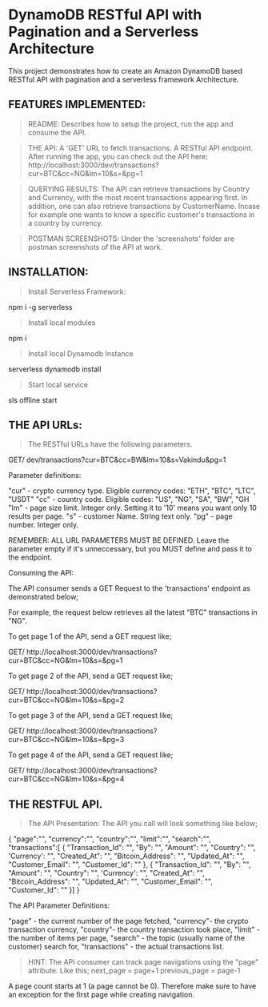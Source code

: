 
# DynamoDB RESTful API with Pagination and a Serverless Architecture 

This project demonstrates how to create an Amazon DynamoDB based RESTful API with pagination and a serverless framework Architecture.

## FEATURES IMPLEMENTED:

> README: Describes how to setup the project, run the app and consume the API.

> THE API: A 'GET' URL to fetch transactions. A RESTful API endpoint.
After running the app, you can check out the API here:
http://localhost:3000/dev/transactions?cur=BTC&cc=NG&lm=10&s=&pg=1

> QUERYING RESULTS: The API can retrieve transactions by Country and Currency, with the most recent transactions appearing first. In addition, one can also retrieve transactions by CustomerName. Incase for example one wants to know a specific customer's transactions in a country by currency.

> POSTMAN SCREENSHOTS: Under the 'screenshots' folder are postman screenshots of the API at work.

## INSTALLATION:

> Install Serverless Framework:

  npm i -g serverless

> Install local modules

  npm i

> Install local Dynamodb Instance

  serverless dynamodb install

> Start local service

  sls offline start

## THE API URLs:

> The RESTful URLs have the following parameters.

GET/  dev/transactions?cur=BTC&cc=BW&lm=10&s=Vakindu&pg=1

Parameter definitions:

"cur" - crypto currency type. Eligible currency codes: "ETH", "BTC", "LTC", "USDT" 
"cc" - country code. Eligible codes: "US", "NG", "SA", "BW", "GH
"lm" - page size limit. Integer only. Setting it to '10' means you want only 10 results per page.
"s" - customer Name. String text only.
"pg" - page number. Integer only.

REMEMBER: 
ALL URL PARAMETERS MUST BE DEFINED. 
Leave the parameter empty if it's unneccessary, but you MUST define and pass it to the endpoint.


Consuming the API:

The API consumer sends a GET Request to the 'transactions' endpoint as demonstrated below;

For example, the request below retrieves all the latest "BTC" transactions in "NG".


To get page 1 of the API, send a GET request like;

GET/ http://localhost:3000/dev/transactions?cur=BTC&cc=NG&lm=10&s=&pg=1


To get page 2 of the API, send a GET request like;

GET/ http://localhost:3000/dev/transactions?cur=BTC&cc=NG&lm=10&s=&pg=2


To get page 3 of the API, send a GET request like;

GET/ http://localhost:3000/dev/transactions?cur=BTC&cc=NG&lm=10&s=&pg=3


To get page 4 of the API, send a GET request like;

GET/ http://localhost:3000/dev/transactions?cur=BTC&cc=NG&lm=10&s=&pg=4


## THE RESTFUL API.

> The API Presentation:
The API you call will look something like below;

{
    "page":"",
    "currency":"",
    "country":"",
    "limit":"",
    "search":"",
    "transactions":[
        {
            "Transaction_Id": "", 
            "By": "", 
            "Amount": "", 
            "Country": "", 
            'Currency': "", 
            "Created_At": "",
            "Bitcoin_Address": "", 
            "Updated_At": "",
            "Customer_Email": "", 
            "Customer_Id": ""
        },
        {
            "Transaction_Id": "", 
            "By": "", 
            "Amount": "", 
            "Country": "", 
            'Currency': "", 
            "Created_At": "",
            "Bitcoin_Address": "", 
            "Updated_At": "",
            "Customer_Email": "", 
            "Customer_Id": ""
        }]
}


The API Parameter Definitions:

"page" - the current number of the page fetched,
"currency"- the crypto transaction currency,
"country"- the country transaction took place,
"limit" - the number of items per page,
"search" - the topic (usually name of the customer) search for,
"transactions" - the actual transactions list.


> HINT: The API consumer can track page navigations using the "page" attribute.
Like this;
next_page = page+1
previous_page = page-1

A page count starts at 1 (a page cannot be 0). Therefore make sure to have an exception for the first page while creating navigation. 

